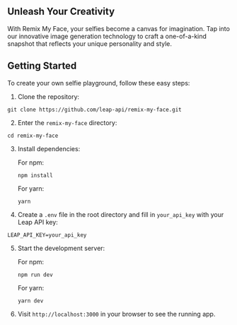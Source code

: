 ## Unleash Your Creativity

With Remix My Face, your selfies become a canvas for imagination. Tap into our innovative image generation technology to craft a one-of-a-kind snapshot that reflects your unique personality and style.

## Getting Started

To create your own selfie playground, follow these easy steps:

1. Clone the repository:

```
git clone https://github.com/leap-api/remix-my-face.git
```

2. Enter the `remix-my-face` directory:

```
cd remix-my-face
```

3. Install dependencies:

   For npm:

   ```
   npm install
   ```

   For yarn:

   ```
   yarn
   ```

4. Create a `.env` file in the root directory and fill in `your_api_key` with your Leap API key:

```
LEAP_API_KEY=your_api_key
```

5. Start the development server:

   For npm:

   ```
   npm run dev
   ```

   For yarn:

   ```
   yarn dev
   ```

6. Visit `http://localhost:3000` in your browser to see the running app.


